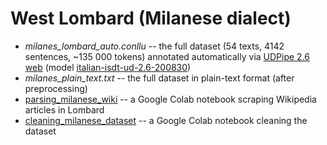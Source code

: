 # West Lombard (Milanese dialect)

* *milanes_lombard_auto.conllu* -- the full dataset (54 texts, 4142 sentences, ~135 000 tokens) annotated automatically via [UDPipe 2.6 web](http://lindat.mff.cuni.cz/services/udpipe/run.php) (model [italian-isdt-ud-2.6-200830](https://github.com/UniversalDependencies/UD_Italian-ISDT))
* *milanes_plain_text.txt* -- the full dataset in plain-text format (after preprocessing)
* [parsing_milanese_wiki](https://colab.research.google.com/drive/1IIMp8-U9cSzSlYFikL9oXx_jNcnOyVdf?usp=sharing) -- a Google Colab notebook scraping Wikipedia articles in Lombard
* [cleaning_milanese_dataset](https://colab.research.google.com/drive/1P1ZdEXQ68xL5IrjMFvhJuuVxfQ62y6Q3?usp=sharing) -- a Google Colab notebook cleaning the dataset
